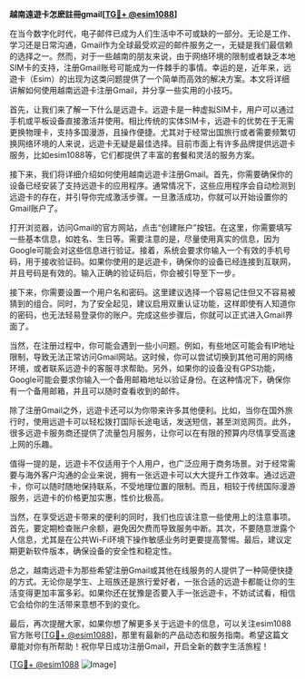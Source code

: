 **越南遠遊卡怎麽註冊gmail[[TG💪+ @esim1088](https://t.me/s/esim1088)]**

在当今数字化时代，电子邮件已成为人们生活中不可或缺的一部分。无论是工作、学习还是日常沟通，Gmail作为全球最受欢迎的邮件服务之一，无疑是我们最信赖的选择之一。然而，对于一些越南的朋友来说，由于网络环境的限制或者缺乏本地SIM卡的支持，注册Gmail账号可能成为一件棘手的事情。幸运的是，近年来，远遊卡（Esim）的出现为这类问题提供了一个简单而高效的解决方案。本文将详细讲解如何使用越南远遊卡注册Gmail，并分享一些实用的小技巧。

首先，让我们来了解一下什么是远遊卡。远遊卡是一种虚拟SIM卡，用户可以通过手机或平板设备直接激活并使用。相比传统的实体SIM卡，远遊卡的优势在于无需更换物理卡，支持多国漫游，且操作便捷。尤其对于经常出国旅行或者需要频繁切换网络环境的人来说，远遊卡无疑是最佳选择。目前市面上有许多品牌提供远遊卡服务，比如esim1088等，它们都提供了丰富的套餐和灵活的服务方案。

接下来，我们将详细介绍如何使用越南远遊卡注册Gmail。首先，你需要确保你的设备已经安装了支持远遊卡的应用程序。通常情况下，这些应用程序会自动检测到远遊卡的存在，并引导你完成激活步骤。一旦激活成功，你就可以开始设置你的Gmail账户了。

打开浏览器，访问Gmail的官方网站，点击“创建账户”按钮。在这里，你需要填写一些基本信息，如姓名、生日等。需要注意的是，尽量使用真实的信息，因为Google可能会对这些信息进行验证。接着，系统会要求你输入一个有效的手机号码，用于接收验证码。如果你使用的是远遊卡，确保你的设备已经连接到互联网，并且号码是有效的。输入正确的验证码后，你会被引导至下一步。

接下来，你需要设置一个用户名和密码。这里建议选择一个容易记住但又不容易被猜到的组合。同时，为了安全起见，建议启用双重认证功能，这样即使有人知道你的密码，也无法轻易登录你的账户。完成这些步骤后，你就可以正式进入Gmail界面了。

当然，在注册过程中，你可能会遇到一些小问题。例如，有些地区可能会有IP地址限制，导致无法正常访问Gmail网站。这时候，你可以尝试切换到其他可用的网络环境，或者联系远遊卡的客服寻求帮助。另外，如果你的设备没有GPS功能，Google可能会要求你输入一个备用邮箱地址以验证身份。在这种情况下，确保你有一个备用邮箱，并且可以随时查看收到的邮件。

除了注册Gmail之外，远遊卡还可以为你带来许多其他便利。比如，当你在国外旅行时，使用远遊卡可以轻松拨打国际长途电话，发送短信，甚至浏览网页。此外，很多远遊卡服务商还提供了流量包月服务，让你可以在有限的预算内尽情享受高速上网的乐趣。

值得一提的是，远遊卡不仅适用于个人用户，也广泛应用于商务场景。对于经常需要与海外客户沟通的企业来说，拥有一张远遊卡可以大大提升工作效率。通过远遊卡，你可以随时随地保持联系，不受地理位置的限制。而且，相较于传统国际漫游服务，远遊卡的价格更加实惠，性价比极高。

当然，在享受远遊卡带来的便利的同时，我们也应该注意一些使用上的注意事项。首先，要定期检查账户余额，避免因欠费而导致服务中断。其次，不要随意泄露个人信息，尤其是在公共Wi-Fi环境下操作敏感业务时更要提高警惕。最后，建议定期更新软件版本，确保设备的安全性和稳定性。

总之，越南远遊卡为那些希望注册Gmail或其他在线服务的人提供了一种简便快捷的方式。无论你是学生、上班族还是旅行爱好者，一张合适的远遊卡都能让你的生活变得更加丰富多彩。如果你还在犹豫是否要入手一张远遊卡，不妨试试看，相信它会给你的生活带来意想不到的变化。

最后，再次提醒大家，如果你想了解更多关于远遊卡的信息，可以关注esim1088官方账号[[TG💪+ @esim1088](https://t.me/s/esim1088)]，那里有最新的产品动态和服务指南。希望这篇文章能对你有所帮助！祝你早日成功注册Gmail，开启全新的数字生活旅程！

[[TG💪+ @esim1088](https://t.me/s/esim1088) ![Image](https://i.postimg.cc/4NQfJmqS/Snipaste-2025-05-13-00-14-12.png)]